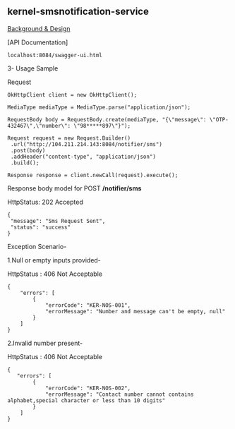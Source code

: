 ## kernel-smsnotification-service
 
[Background & Design](../../docs/design/kernel/kernel-smsnotification.md)
 

[API Documentation]
 
 ```
 localhost:8084/swagger-ui.html

 ```
 
 3- Usage Sample
 
Request

 ```
OkHttpClient client = new OkHttpClient();

MediaType mediaType = MediaType.parse("application/json");

RequestBody body = RequestBody.create(mediaType, "{\"message\": \"OTP-432467\",\"number\": \"98*****897\"}");

Request request = new Request.Builder()
  .url("http://104.211.214.143:8084/notifier/sms")
  .post(body)
  .addHeader("content-type", "application/json")
  .build();

Response response = client.newCall(request).execute();
 
 ```


Response body model for POST **/notifier/sms**

HttpStatus: 202 Accepted
  
 ```
{
  "message": "Sms Request Sent",
  "status": "success"
}
 ```
 
Exception Scenario-

1.Null or empty inputs provided-

HttpStatus : 406 Not Acceptable

```
{
    "errors": [
        {
            "errorCode": "KER-NOS-001",
            "errorMessage": "Number and message can't be empty, null"
        }
    ]
}

```

2.Invalid number present-

HttpStatus : 406 Not Acceptable


```
{
   "errors": [
        {
            "errorCode": "KER-NOS-002",
            "errorMessage": "Contact number cannot contains alphabet,special character or less than 10 digits"
        }
    ]
}

```









